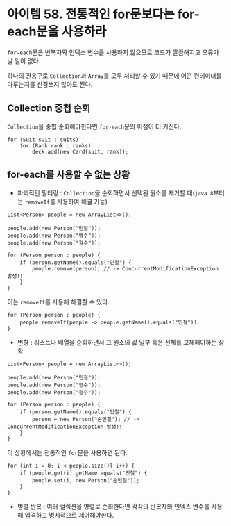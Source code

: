 # 아이템 58. 전통적인 for문보다는 for-each문을 사용하라

`for-each`문은 반복자와 인덱스 변수를 사용하지 않으므로 코드가 깔끔해지고 오류가 날 일이 없다.

하나의 관용구로 `Collection`과 `Array`를 모두 처리할 수 있기 때문에 어떤 컨테이너를 다루는지를 신경쓰지 않아도 된다.

## Collection 중첩 순회
`Collection`을 중헙 순회해야한다면 `for-each`문의 이점이 더 커진다.

```
for (Suit suit : suits)
    for (Rank rank : ranks)
        deck.add(new Card(suit, rank));
```

## for-each를 사용할 수 없는 상황
- 파괴적인 필터링 : `Collection`을 순회하면서 선택된 원소를 제거할 때(`java 8`부터는 `removeIf`를 사용하여 해결 가능)
```
List<Person> people = new ArrayList<>();

people.add(new Person("민철"));
people.add(new Person("영수"));
people.add(new Person("철수"));

for (Person person : people) {
    if (person.getName().equals("민철") {
        people.remove(person); // -> ConcurrentModificationException 발생!!
    }
}
```

이는 `removeIf`를 사용해 해결할 수 있다.
```
for (Person person : people) {
    people.removeIf(people -> people.getName().equals("민철"));
}
```

- 변형 : 리스트나 배열을 순회하면서 그 원소의 값 일부 혹은 전체를 교체해야하는 상황
```
List<Person> people = new ArrayList<>();

people.add(new Person("민철"));
people.add(new Person("영수"));
people.add(new Person("철수"));

for (Person person : people) {
    if (person.getName().equals("민철") {
        person = new Person("손민철"); // -> ConcurrentModificationException 발생!!
    }
}
```

이 상황에서는 전통적인 `for`문을 사용하면 된다.

```
for (int i = 0; i < people.size()l i++) {
    if (people.get(i).getName.equals("민철") {
        people.set(i, new Person("손민철"));
    }
}
```
- 병렬 반복 : 여러 컬렉션을 병렬로 순회한다면 각각의 반복자와 인덱스 변수를 사용해 엄격하고 명시적으로 제어해야한다.
